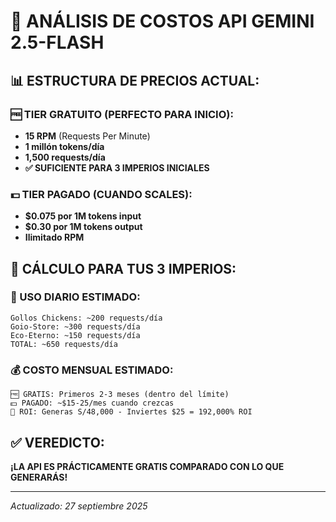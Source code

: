 # 💎 ANÁLISIS DE COSTOS API GEMINI 2.5-FLASH

## 📊 **ESTRUCTURA DE PRECIOS ACTUAL:**

### **🆓 TIER GRATUITO (PERFECTO PARA INICIO):**
- **15 RPM** (Requests Per Minute)
- **1 millón tokens/día**
- **1,500 requests/día**
- **✅ SUFICIENTE PARA 3 IMPERIOS INICIALES**

### **💵 TIER PAGADO (CUANDO SCALES):**
- **$0.075 por 1M tokens input**
- **$0.30 por 1M tokens output**
- **Ilimitado RPM**

## 🧮 **CÁLCULO PARA TUS 3 IMPERIOS:**

### **📱 USO DIARIO ESTIMADO:**
```
Gollos Chickens: ~200 requests/día
Goio-Store: ~300 requests/día  
Eco-Eterno: ~150 requests/día
TOTAL: ~650 requests/día
```

### **💰 COSTO MENSUAL ESTIMADO:**
```
🆓 GRATIS: Primeros 2-3 meses (dentro del límite)
💵 PAGADO: ~$15-25/mes cuando crezcas
🚀 ROI: Generas S/48,000 - Inviertes $25 = 192,000% ROI
```

## ✅ **VEREDICTO:**
**¡LA API ES PRÁCTICAMENTE GRATIS COMPARADO CON LO QUE GENERARÁS!**

---

*Actualizado: 27 septiembre 2025*
